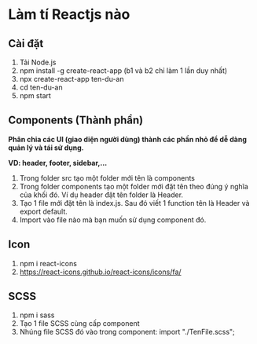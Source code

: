# Làm tí Reactjs nào

## Cài đặt

1. Tải Node.js
2. npm install -g create-react-app (b1 và b2 chỉ làm 1 lần duy nhất)
3. npx create-react-app ten-du-an
4. cd ten-du-an
5. npm start

## Components (Thành phần)

**Phân chia các UI (giao diện người dùng) thành các phần nhỏ để dễ dàng quản lý và tái sử dụng.**

**VD: header, footer, sidebar,...**

1. Trong folder src tạo một folder mới tên là components
2. Trong folder components tạo một folder mới đặt tên theo đúng ý nghĩa của khối đó. Ví dụ header đặt tên folder là Header.
3. Tạo 1 file mới đặt tên là index.js. Sau đó viết 1 function tên là Header và export default.
4. Import vào file nào mà bạn muốn sử dụng component đó.

## Icon

1. npm i react-icons
2. https://react-icons.github.io/react-icons/icons/fa/

## SCSS

1. npm i sass
2. Tạo 1 file SCSS cùng cấp component
3. Nhúng file SCSS đó vào trong component: import "./TenFile.scss";
